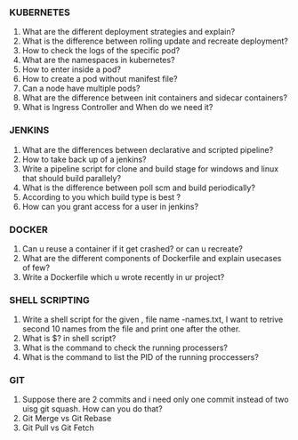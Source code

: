 ### KUBERNETES

1. What are the different deployment strategies and explain?
2. What is the difference between rolling update and recreate deployment?
3. How to check the logs of the specific pod?
4. What are the namespaces in kubernetes?
5. How to enter inside a pod?
6. How to create a pod without manifest file?
7. Can a node have multiple pods?
8. What are the difference between init containers and sidecar containers?
9. What is Ingress Controller and When do we need it?

### JENKINS

1. What are the differences between declarative and scripted pipeline?
2. How to take back up of a jenkins?
3. Write a pipeline script for clone and build stage for windows and linux that should build parallely?
4. What is the difference between poll scm  and build periodically?
5. According to you which build type is best ?
6. How can you grant access for a user in jenkins?

### DOCKER

1. Can u reuse a container if it get crashed? or can u recreate?
2. What are the different components of Dockerfile and explain  usecases of  few?
3. Write a Dockerfile which u wrote recently in ur project?

### SHELL SCRIPTING

1. Write a shell script for the given , file name -names.txt, I want to retrive second 10 names from the file and print one after the other.
2. What is  $? in shell script?
3. What is the command to check the running processers?
4. What is the command to list the PID of the running proccessers?

### GIT
1. Suppose there are 2 commits and i need only one commit instead of two uisg git squash. How can you do that?
2. Git Merge vs Git Rebase
3. Git Pull vs Git Fetch
